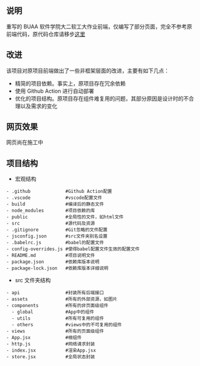## 说明

重写的 BUAA 软件学院大二软工大作业前端，仅编写了部分页面，完全不参考原前端代码，原代码仓库请移步[这里](https://github.com/Withinlover/Hazelnut-Front)

## 改进

该项目对原项目前端做出了一些非框架层面的改进，主要有如下几点：

- 精简的项目依赖。事实上，原项目存在冗余依赖
- 使用 Github Action 进行自动部署
- 优化的项目结构。原项目存在组件难复用的问题，其部分原因是设计时的不合理以及需求的变化

## 网页效果

网页尚在施工中

## 项目结构

- 宏观结构

```plain
- .github             #Github Action配置
- .vscode             #vscode配置文件
- build               #编译后的静态文件
- node_modules        #项目依赖的库
- public              #全局性的文件，如html文件
- src                 #源代码及资源
- .gitignore          #Git忽略的文件配置
- jsconfig.json       #src文件夹别名设置
- .babelrc.js         #babel的配置文件
- config-overrides.js #使得babel配置文件生效的配置文件
- README.md           #项目说明文件
- package.json        #依赖库版本说明
- package-lock.json   #依赖库版本详细说明
```

- src 文件夹结构

```plain
- api                 #封装所有后端接口
- assets              #所有的外部资源，如图片
- components          #所有的非页面级组件
  - global            #App中的组件
  - utils             #所有可复用的组件
  - others            #views中的不可复用的组件
- views               #所有的页面级组件
- App.jsx             #根组件
- http.js             #网络请求封装
- index.jsx           #渲染App.jsx
- store.jsx           #全局状态封装
```
